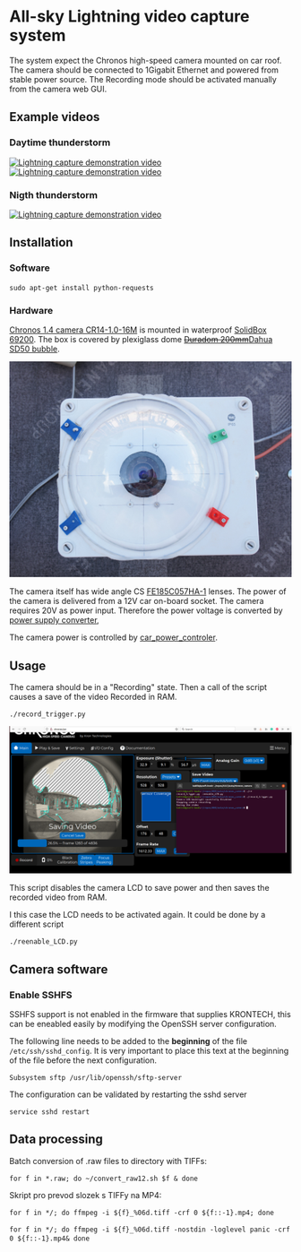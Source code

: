 # All-sky Lightning video capture system  

The system expect the Chronos high-speed camera mounted on car roof. The camera should be connected to 1Gigabit Ethernet and powered from stable power source.
The Recording mode should be activated manually from the camera web GUI.

## Example videos

### Daytime thunderstorm

[![Lightning capture demonstration video](https://img.youtube.com/vi/zzwEuAdUSWs/0.jpg)](https://youtu.be/zzwEuAdUSWs?t=18)
[![Lightning capture demonstration video](https://img.youtube.com/vi/TS5qrMavIaQ/0.jpg)](https://youtu.be/TS5qrMavIaQ?t=18)

### Nigth thunderstorm 

[![Lightning capture demonstration video](https://img.youtube.com/vi/mmvze8V5GRg/0.jpg)](https://youtu.be/mmvze8V5GRg?t=2)

## Installation

### Software

    sudo apt-get install python-requests


### Hardware

[Chronos 1.4 camera CR14-1.0-16M](https://www.krontech.ca/product/chronos-1-4-high-speed-camera) is mounted in waterproof [SolidBox 69200](https://www.elima.cz/obchod/68200-krabice-solidbox-ip65-270x220x126mm-plne-viko-hladke-boky-famatel-p-34205.html). The box is covered by plexiglass dome ~~[Duradom 200mm](https://www.amazon.com/CATLAB-Acrylic-Flange-Plastic-Hemisphere/dp/B07DNVWRHP)~~[Dahua SD50 bubble](https://www.asm.cz/cs/228337-dahua-bublina-kopule-plexi-pro-ptz-kamery-rady-sd50-napr-sd50230u).

![High-speed whole sky camera - Waterproof box with camera mount](doc/img/camera_mount.jpg)

The camera itself has wide angle CS [FE185C057HA-1](https://www.bhphotovideo.com/c/product/404281-REG/Fujinon_FE185C057HA1_FE185C057HA_1_2_3_1_8mm_F_1_4.html) lenses. The power of the camera is delivered from a 12V car on-board socket. The camera requires 20V as power input. Therefore the power voltage is converted by [power supply converter](https://www.alza.cz/EN/auto/oem-power-supply-converter-for-laptops-12-30v-90w-d6269710.htm),

The camera power is controlled by [car_power_controler](https://github.com/ODZ-UJF-AV-CR/car_power_controler).

## Usage

The camera should be in a "Recording" state. Then a call of the script causes a save of the video Recorded in  RAM.

    ./record_trigger.py


![Saving the video captured by Chronos high-speed camera](doc/img/saving_video.png)


This script disables the camera LCD to save power and then saves the recorded video from RAM.

I this case the LCD needs to be activated again. It could be done by a different script

    ./reenable_LCD.py


## Camera software 



### Enable SSHFS

SSHFS support is not enabled in the firmware that supplies KRONTECH, this can be eneabled easily by modifying the OpenSSH server configuration.

The following line needs to be added to the **beginning** of the file `/etc/ssh/sshd_config`. It is very important to place this text at the beginning of the file before the next configuration.

```
Subsystem sftp /usr/lib/openssh/sftp-server
```

The configuration can be validated by restarting the sshd server
```
service sshd restart
```



## Data processing 

Batch conversion of .raw files to directory with TIFFs:
```
for f in *.raw; do ~/convert_raw12.sh $f & done
```



Skript pro prevod slozek s TIFFy na MP4: 

```
for f in */; do ffmpeg -i ${f}_%06d.tiff -crf 0 ${f::-1}.mp4; done
```

```
for f in */; do ffmpeg -i ${f}_%06d.tiff -nostdin -loglevel panic -crf 0 ${f::-1}.mp4& done
```
